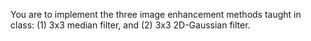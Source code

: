 You are to implement the three image enhancement methods taught in class: (1) 3x3 median filter, and (2) 3x3 2D-Gaussian filter.
